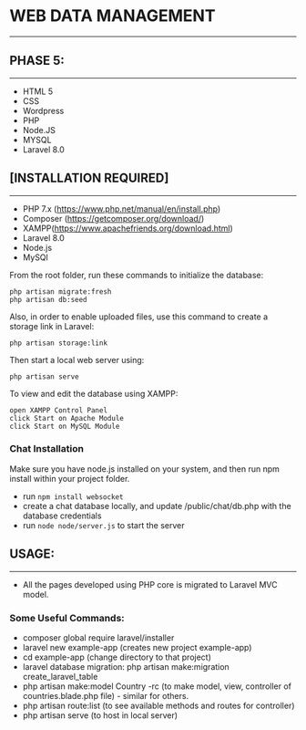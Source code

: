 # WEB DATA MANAGEMENT
***

## PHASE 5:
***
* HTML 5
* CSS 
* Wordpress
* PHP
* Node.JS
* MYSQL
* Laravel 8.0

## [INSTALLATION REQUIRED]
***
 * PHP 7.x (https://www.php.net/manual/en/install.php)
 * Composer (https://getcomposer.org/download/)
 * XAMPP(https://www.apachefriends.org/download.html)
 * Laravel 8.0
 * Node.js
 * MySQl

From the root folder, run these commands to initialize the database:

    php artisan migrate:fresh
    php artisan db:seed

Also, in order to enable uploaded files, use this command to create a storage link in Laravel:

    php artisan storage:link

Then start a local web server using:

    php artisan serve

To view and edit the database using XAMPP:

    open XAMPP Control Panel
    click Start on Apache Module
    click Start on MySQL Module

### Chat Installation

Make sure you have node.js installed on your system, and then run npm install within your project folder.

 * run `npm install websocket`
 * create a chat database locally, and update /public/chat/db.php with the database credentials
 * run `node node/server.js` to start the server

## USAGE:
***
* All the pages developed using PHP core is migrated to Laravel MVC model.
### Some Useful Commands:
* composer global require laravel/installer
* laravel new example-app (creates new project example-app)
* cd example-app (change directory to that project)
* laravel database migration: php artisan make:migration create_laravel_table
* php artisan make:model Country -rc (to make model, view, controller of countries.blade.php file) - similar for others.
* php artisan route:list (to see available methods and routes for controller)
* php artisan serve (to host in local server)
